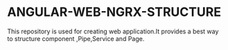 # ANGULAR-WEB-NGRX-STRUCTURE
This repository is used for creating web application.It provides a best way to structure component ,Pipe,Service and Page.
